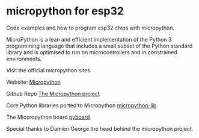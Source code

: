 # micropython for esp32

Code examples and how to program esp32 chips with micropython.

MicroPython is a lean and efficient implementation of the Python 3 programming language that includes a small subset of the Python standard library and is optimised to run on microcontrollers and in constrained environments. 

Visit the official micropython sites

Website:
[Micropython](https://micropython.org)

Github Repo
[The Micropython project](https://github.com/micropython/micropython)

Core Python libraries ported to Micropython
[micropython-lib](https://github.com/micropython/micropython-lib)

The Miccropython board
[pyboard](https://github.com/micropython/pyboard)

Special thanks to Damien George the head behind the micropython project.